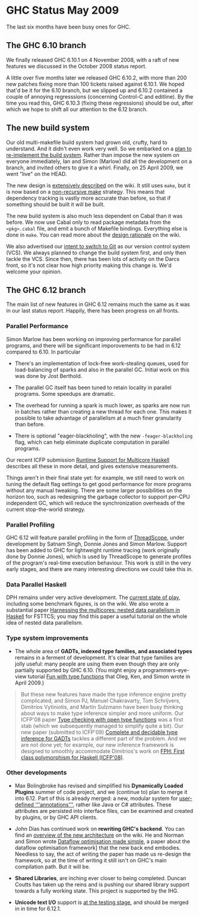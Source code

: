 # GHC Status May 2009


The last six months have been busy ones for GHC.  

## The GHC 6.10 branch


We finally released GHC 6.10.1 on 4 November 2008, with a raft of new
features we discussed in the October 2008 status report.


A little over five months later we released GHC 6.10.2, with more than 200 new
patches fixing more than 100 tickets raised against 6.10.1.  We hoped that'd be
it for the 6.10 branch, but we slipped up and 6.10.2 contained a couple
of annoying regresssions (concerning Control-C and editline). 
By the time you read this, GHC 6.10.3 (fixing these regressions) should
be out, after which we hope to shift all our attention to the 6.12 branch.

## The new build system


Our old multi-makefile build system had grown old, crufty, hard to 
understand.  And it didn't even work very well.  So we embarked
on a [plan to re-implement the build system](design/build-system).
Rather than impose the new system on everyone immediately, Ian and Simon (Marlow) 
did all the development on a branch, and invited others to give it a whirl.
Finally, on 25 April 2009, we went "live" on the HEAD. 


The new design is [extensively described](building) on the wiki.  It still
uses `make`, but it is now based on a [non-recursive make](building/architecture/idiom/non-recursive-make) strategy.  This means that dependency tracking is vastly more accurate than before,
so that if something should be built it will be built.


The new build system is also much less dependent on Cabal than it was before.
We now use Cabal only to read package metadata from the `<pkg>.cabal` file, 
and emit a bunch of Makefile bindings.  Everything else is done in `make`.
You can read more about the [design rationale](design/build-system) on the wiki.


We also advertised our [intent to switch to Git](design/version-control-system) as our
version control system (VCS).  We always planned to change the build system first, and only
then tackle the VCS.  Since then, there has been lots of activity on the Darcs front, so
it's not clear how high priority making this change is.  We'd welcome your opinion.

## The GHC 6.12 branch


The main list of new features in GHC 6.12 remains much the same as it was in our last status report.  Happily, there has been progress on all fronts.

### Parallel Performance


Simon Marlow has been working on improving performance for parallel programs, and there will be significant imporovements to be had in 6.12 compared to 6.10.  In particular

- There's an implementation of lock-free work-stealing queues, used for load-balancing of sparks and also
  in the parallel GC.  Initial work on this was done by Jost Berthold.

- The parallel GC itself has been tuned to retain locality in parallel programs.  Some speedups are
  dramatic.

- The overhead for running a spark is much lower, as sparks are now run in batches rather than creating
  a new thread for each one.  This makes it possible to take advantage of parallelism at a much finer
  granularity than before.

- There is optional "eager-blackholing", with the new `-feager-blackholing` flag, which can help eliminate
  duplicate computation in parallel programs.


Our recent ICFP submission [ Runtime Support for Multicore Haskell](http://ghcmutterings.wordpress.com/2009/03/03/new-paper-runtime-support-for-multicore-haskell/) describes all these in more detail, and gives extensive measurements.


Things aren't in their final state yet: for example, we still need to work on tuning the default flag settings to get good performance for more programs without any manual tweaking.  There are some larger possibilities on the horizon too, such as redesigning the garbage collector to support per-CPU independent GC, which will reduce the synchronization overheads of the current stop-the-world strategy.

### Parallel Profiling


GHC 6.12 will feature parallel profiling in the form of [ ThreadScope](http://raintown.org/?page_id=132), under development by Satnam Singh, Donnie Jones and Simon Marlow.  Support has been added to GHC for lightweight runtime tracing (work originally done by Donnie Jones), which is used by ThreadScope to generate profiles of the program's real-time execution behaviour.  This work is still in the very early stages, and there are many interesting directions we could take this in.

### Data Parallel Haskell


DPH remains under very active development. The [current state of play](data-parallel), including some benchmark figures, is on the wiki.  We also wrote a substantial paper [ Harnessing the multicores: nested data parallelism in Haskell](http://research.microsoft.com/~simonpj/papers/ndp) for FSTTCS; you may find this paper a useful tutorial on the whole idea of nested data parallelism.

### Type system improvements

- The whole area of **GADTs, indexed type families, and associated types** remains in a ferment of development.  It's clear that type families are jolly useful: many people are using them even though they are only partially supported by GHC 6.10. (You might enjoy a programmers-eye-view tutorial [ Fun with type functions](http://research.microsoft.com/~simonpj/papers/assoc-types) that Oleg, Ken, and Simon wrote in April 2009.) 

>
> But these new features have made the type inference engine pretty complicated, and Simon PJ, Manuel Chakravarty, Tom Schrijvers, Dimitrios Vytiniotis, and Martin Sulzmann have been busy thinking about ways to make type inference simpler and more uniform. Our ICFP'08 paper [ Type checking with open type functions](http://research.microsoft.com/~simonpj/papers/assoc-types) was a first stab (which we subsequently managed to simplify quite a bit).  Our new paper (submitted to ICFP'09) [ Complete and decidable type inference for GADTs](http://research.microsoft.com/~simonpj/papers/gadt) tackles a different part of the problem.  And we are not done yet; for example, our new inference framework is designed to smoothly accommodate Dimitrios's work on [ FPH: First class polymorphism for Haskell (ICFP'08)](http://research.microsoft.com/~simonpj/papers/boxy/).   

### Other developments

- Max Bolingbroke has revised and simplified his **Dynamically Loaded Plugins** summer of code project, and we (continue to) plan to merge it into 6.12.  Part of this is already merged: a new, modular system for [user-defined '''annotations'''](annotations), rather like Java or C\# attributes.  These attributes are persisted into interface files, can be examined and created by plugins, or by GHC API clients.

- John Dias has continued work on **rewriting GHC's backend**.  You can find an [overview of the new architecture](commentary/compiler/new-code-gen-pipeline) on the wiki.  He and Norman and Simon wrote [ Dataflow optimisation made simple](http://research.microsoft.com/~simonpj/papers/c--), a paper about the dataflow optimisation framework\] that the new back end embodies.  Needless to say, the act of writing the paper has made us re-design the framework, so at the time of writing it still isn't on GHC's main compilation path.  But it will be.

- **Shared Libraries**, are inching ever closer to being completed.  Duncan Coutts has taken up the reins and is pushing our shared library support towards a fully working state.  This project is supported by the IHG.

- **Unicode text I/O** support is [ at the testing stage](http://www.haskell.org/pipermail/glasgow-haskell-users/2009-February/016558.html), and should be merged in in time for 6.12.1.
